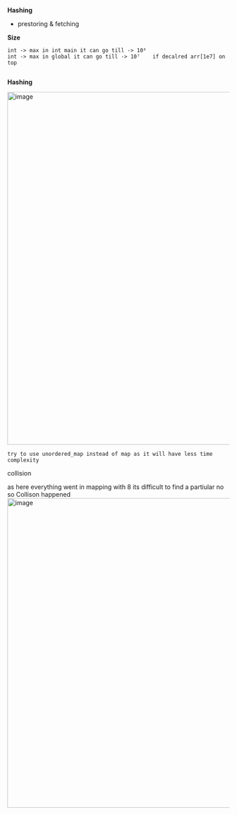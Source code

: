 **Hashing** 
- prestoring & fetching

**Size**
```
int -> max in int main it can go till -> 10⁶
int -> max in global it can go till -> 10⁷    if decalred arr[1e7] on top
 
```

**Hashing**

<img width="800" alt="image" src="https://github.com/Prashantkry/DSAConcept/assets/71703153/5bb5ac09-46a3-43ec-89bd-354aebe6fc9a">

```
try to use unordered_map instead of map as it will have less time complexity 
```

collision

as here everything went in mapping with 8 its difficult to find a partiular no so Collison happened 
<img width="702" alt="image" src="https://github.com/Prashantkry/DSAConcept/assets/71703153/c97157aa-8a15-4a5a-96d9-cde8e70e3b68">
